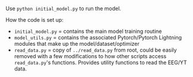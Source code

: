 Use `python initial_model.py` to run the model.

How the code is set up:
 - `initial_model.py` = contains the main model training routine
 - `model_utils.py` = contains the associated Pytorch/Pytorch Lightning modules that make up the model/dataset/optimizer
 - `read_data.py` = copy of `../read_data.py` from root, could be easily removed with a few modifications to how other scripts access `read_data.py`'s functions. Provides utility functions to read the EEG/YT data. 
